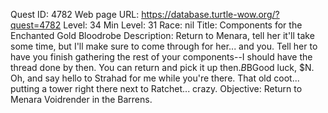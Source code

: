 Quest ID: 4782
Web page URL: https://database.turtle-wow.org/?quest=4782
Level: 34
Min Level: 31
Race: nil
Title: Components for the Enchanted Gold Bloodrobe
Description: Return to Menara, tell her it'll take some time, but I'll make sure to come through for her... and you. Tell her to have you finish gathering the rest of your components--I should have the thread done by then. You can return and pick it up then.$B$BGood luck, $N. Oh, and say hello to Strahad for me while you're there. That old coot... putting a tower right there next to Ratchet... crazy.
Objective: Return to Menara Voidrender in the Barrens.
